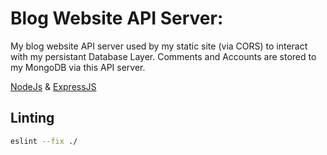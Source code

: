 # Blog Website API Server:

My blog website API server used by my static site (via CORS) to interact with my persistant Database Layer.
Comments and Accounts are stored to my MongoDB via this API server.

[NodeJs](https://nodejs.org/en/) & [ExpressJS](https://expressjs.com/)

## Linting
```bash
eslint --fix ./
```